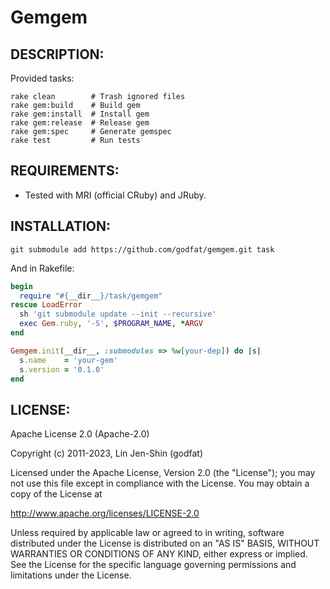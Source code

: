 # Gemgem

## DESCRIPTION:

Provided tasks:

    rake clean        # Trash ignored files
    rake gem:build    # Build gem
    rake gem:install  # Install gem
    rake gem:release  # Release gem
    rake gem:spec     # Generate gemspec
    rake test         # Run tests

## REQUIREMENTS:

* Tested with MRI (official CRuby) and JRuby.

## INSTALLATION:

    git submodule add https://github.com/godfat/gemgem.git task

And in Rakefile:

``` ruby
begin
  require "#{__dir__}/task/gemgem"
rescue LoadError
  sh 'git submodule update --init --recursive'
  exec Gem.ruby, '-S', $PROGRAM_NAME, *ARGV
end

Gemgem.init(__dir__, :submodules => %w[your-dep]) do |s|
  s.name    = 'your-gem'
  s.version = '0.1.0'
end
```

## LICENSE:

Apache License 2.0 (Apache-2.0)

Copyright (c) 2011-2023, Lin Jen-Shin (godfat)

Licensed under the Apache License, Version 2.0 (the "License");
you may not use this file except in compliance with the License.
You may obtain a copy of the License at

<http://www.apache.org/licenses/LICENSE-2.0>

Unless required by applicable law or agreed to in writing, software
distributed under the License is distributed on an "AS IS" BASIS,
WITHOUT WARRANTIES OR CONDITIONS OF ANY KIND, either express or implied.
See the License for the specific language governing permissions and
limitations under the License.
